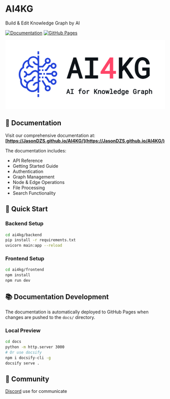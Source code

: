 # AI4KG
Build &amp; Edit Knowledge Graph by AI

[![Documentation](https://img.shields.io/badge/docs-github%20pages-blue)](https://JasonDZS.github.io/AI4KG/)
[![GitHub Pages](https://github.com/JasonDZS/AI4KG/actions/workflows/deploy-docs.yml/badge.svg)](https://github.com/JasonDZS/AI4KG/actions/workflows/deploy-docs.yml)

![AI4KG](imgs/AI4KG.png)

## 📖 Documentation

Visit our comprehensive documentation at: **[https://JasonDZS.github.io/AI4KG/](https://JasonDZS.github.io/AI4KG/)**

The documentation includes:
- API Reference
- Getting Started Guide
- Authentication
- Graph Management
- Node & Edge Operations
- File Processing
- Search Functionality

## 🚀 Quick Start

### Backend Setup
```bash
cd ai4kg/backend
pip install -r requirements.txt
uvicorn main:app --reload
```

### Frontend Setup
```bash
cd ai4kg/frontend
npm install
npm run dev
```

## 📚 Documentation Development

The documentation is automatically deployed to GitHub Pages when changes are pushed to the `docs/` directory.

### Local Preview
```bash
cd docs
python -m http.server 3000
# Or use docsify
npm i docsify-cli -g
docsify serve .
```

## 🤝 Community
[Discord](https://discord.gg/TAxPTxXF) use for communicate
